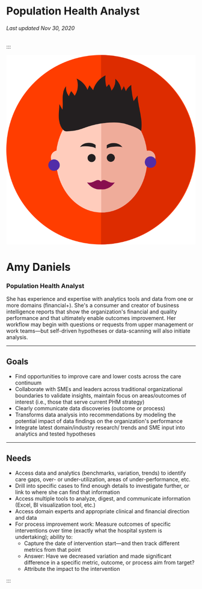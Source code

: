 # Population Health Analyst

###### Last updated Nov 30, 2020

:::

<div class="persona-header">

![Avatar Image](./assets/avatars/avatar32.svg)

<div>

# Amy Daniels

### Population Health Analyst

She has experience and expertise with analytics tools and data from one or more domains (financial+). She's a consumer and creator of business intelligence reports that show the organization's financial and quality performance and that ultimately enable outcomes improvement. Her workflow may begin with questions or requests from upper management or work teams—but self-driven hypotheses or data-scanning will also initiate analysis.

</div>

</div>

<article>

---

## Goals

-   Find opportunities to improve care and lower costs across the care continuum
-   Collaborate with SMEs and leaders across traditional organizational boundaries to validate insights, maintain focus on areas/outcomes of interest (i.e., those that serve current PHM strategy)
-   Clearly communicate data discoveries (outcome or process)
-   Transforms data analysis into recommendations by modeling the potential impact of data findings on the organization's performance
-   Integrate latest domain/industry research/ trends and SME input into analytics and tested hypotheses

---

## Needs

-   Access data and analytics (benchmarks, variation, trends)  to identify care gaps, over- or under-utilization, areas of under-performance, etc.
-   Drill into specific cases to find enough details to investigate further, or link to where she can find that information
-   Access multiple tools to analyze, digest, and communicate information (Excel, BI visualization tool, etc.)
-   Access domain experts and appropriate clinical and financial direction and data
-   For process improvement work: Measure outcomes of specific interventions over time (exactly what the hospital system is undertaking); ability to:
    -   Capture the date of intervention start—and then track different metrics from that point
    -   Answer: Have we decreased variation and made significant difference in a specific metric, outcome, or process aim from target?
    -   Attribute the impact to the intervention

</article>

:::
